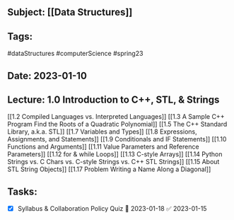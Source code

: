 ## Subject: [[Data Structures]]
## Tags:
#dataStructures #computerScience #spring23 
## Date: 2023-01-10
## Lecture: 1.0 Introduction to C++, STL, & Strings

[[1.2 Compiled Languages vs. Interpreted Languages]]
[[1.3 A Sample C++ Program Find the Roots of a Quadratic Polynomial]]
[[1.5 The C++ Standard Library, a.k.a. STL]]
[[1.7 Variables and Types]]
[[1.8 Expressions, Assignments, and Statements]]
[[1.9 Conditionals and IF Statements]]
[[1.10 Functions and Arguments]]
[[1.11 Value Parameters and Reference Parameters]]
[[1.12 for & while Loops]]
[[1.13 C-style Arrays]]
[[1.14 Python Strings vs. C Chars vs. C-style Strings vs. C++ STL Strings]]
[[1.15 About STL String Objects]]
[[1.17 Problem Writing a Name Along a Diagonal]]

## Tasks:
- [x] Syllabus & Collaboration Policy Quiz 📅 2023-01-18 ✅ 2023-01-15